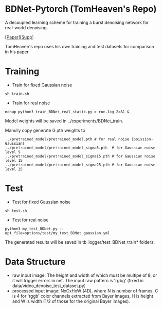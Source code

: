 # BDNet-Pytorch (TomHeaven's Repo)
A decoupled learning scheme for training a burst denoising network for real-world denoising.

[[Paper](https://www.ecva.net/papers/eccv_2020/papers_ECCV/papers/123700154.pdf)][[Supp](https://www.ecva.net/papers/eccv_2020/papers_ECCV/papers/123700154-supp.pdf)]

TomHeaven's repo uses his own training and test datasets for comparison in his paper.

# Training
+ Train for fixed Gaussian noise
```
sh train.sh
```
+ Train for real noise
```
nohup python3 train_BDNet_real_static.py > run.log 2>&1 &
```

Model weights will be saved in ../experiments/BDNet_train.

Manully copy generate G.pth weights to 
```
../pretrained_model/pretrained_model.pth # for real noise (poission-Gaussian)
../pretrained_model/pretrained_model_sigma5.pth  # for Gaussian noise level 5
../pretrained_model/pretrained_model_sigma15.pth # for Gaussian noise level 15
../pretrained_model/pretrained_model_sigma25.pth # for Gaussian noise level 25
```

# Test
+ Test for fixed Gaussian noise
```
sh test.sh
```
+ Test for real noise
```
python3 my_test_BDNet.py --opt_file=options/test/my_test_BDNet_gaussian.yml
```
The generated results will be saved in tb_logger/test_BDNet_train* folders.


# Data Structure
+ raw input image: The height and width of which must be multipe of 8, or it will trigger errors in net. The input raw pattern is 'rgbg' (fixed in data/video_denoise_test_dataset.py)
+ processed input image: NxCxHxW (4D), where N is number of frames, C is 4 for 'rggb' color channels extracted from Bayer images, H is height and W is width (1/2 of those for the original Bayer images).
